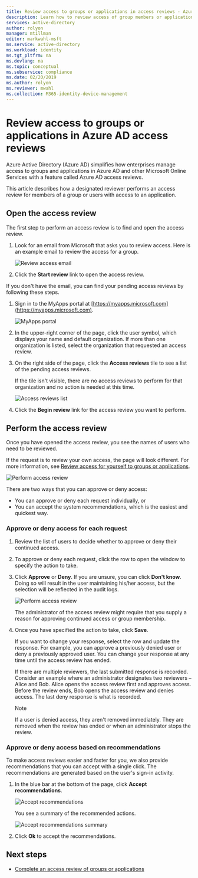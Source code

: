 ```yaml
---
title: Review access to groups or applications in access reviews - Azure Active Directory | Microsoft Docs
description: Learn how to review access of group members or application access in Azure Active Directory access reviews.
services: active-directory
author: rolyon
manager: mtillman
editor: markwahl-msft
ms.service: active-directory
ms.workload: identity
ms.tgt_pltfrm: na
ms.devlang: na
ms.topic: conceptual
ms.subservice: compliance
ms.date: 02/20/2019
ms.author: rolyon
ms.reviewer: mwahl
ms.collection: M365-identity-device-management
---
```


# Review access to groups or applications in Azure AD access reviews

Azure Active Directory (Azure AD) simplifies how enterprises manage access to groups and applications in Azure AD and other Microsoft Online Services with a feature called Azure AD access reviews.

This article describes how a designated reviewer performs an access review for members of a group or users with access to an application.

## Open the access review

The first step to perform an access review is to find and open the access review.

1. Look for an email from Microsoft that asks you to review access. Here is an example email to review the access for a group.

    ![Review access email](./media/perform-access-review/access-review-email.png)

1. Click the **Start review** link to open the access review.

If you don't have the email, you can find your pending access reviews by following these steps.

1. Sign in to the MyApps portal at [https://myapps.microsoft.com](https://myapps.microsoft.com).

    ![MyApps portal](./media/perform-access-review/myapps-access-panel.png)

1. In the upper-right corner of the page, click the user symbol, which displays your name and default organization. If more than one organization is listed, select the organization that requested an access review.

1. On the right side of the page, click the **Access reviews** tile to see a list of the pending access reviews.

    If the tile isn't visible, there are no access reviews to perform for that organization and no action is needed at this time.

    ![Access reviews list](./media/perform-access-review/access-reviews-list.png)

1. Click the **Begin review** link for the access review you want to perform.

## Perform the access review

Once you have opened the access review, you see the names of users who need to be reviewed.

If the request is to review your own access, the page will look different. For more information, see [Review access for yourself to groups or applications](review-your-access.md).

![Perform access review](./media/perform-access-review/perform-access-review.png)

There are two ways that you can approve or deny access:

- You can approve or deny each request individually, or
- You can accept the system recommendations, which is the easiest and quickest way.

### Approve or deny access for each request

1. Review the list of users to decide whether to approve or deny their continued access.

1. To approve or deny each request, click the row to open the window to specify the action to take.

1. Click **Approve** or **Deny**. If you are unsure, you can click **Don't know**. Doing so will result in the user maintaining his/her access, but the selection will be reflected in the audit logs.

    ![Perform access review](./media/perform-access-review/approve-deny.png)

    The administrator of the access review might require that you supply a reason for approving continued access or group membership.

1. Once you have specified the action to take, click **Save**.

    If you want to change your response, select the row and update the response. For example, you can approve a previously denied user or deny a previously approved user. You can change your response at any time until the access review has ended.

    If there are multiple reviewers, the last submitted response is recorded. Consider an example where an administrator designates two reviewers – Alice and Bob. Alice opens the access review first and approves access. Before the review ends, Bob opens the access review and denies access. The last deny response is what is recorded.

    > [!NOTE]
    > If a user is denied access, they aren't removed immediately. They are removed when the review has ended or when an administrator stops the review.

### Approve or deny access based on recommendations

To make access reviews easier and faster for you, we also provide recommendations that you can accept with a single click. The recommendations are generated based on the user's sign-in activity.

1. In the blue bar at the bottom of the page, click **Accept recommendations**.

    ![Accept recommendations](./media/perform-access-review/accept-recommendations.png)

    You see a summary of the recommended actions.

    ![Accept recommendations summary](./media/perform-access-review/accept-recommendations-summary.png)

1. Click **Ok** to accept the recommendations.

## Next steps

- [Complete an access review of groups or applications](complete-access-review.md)
